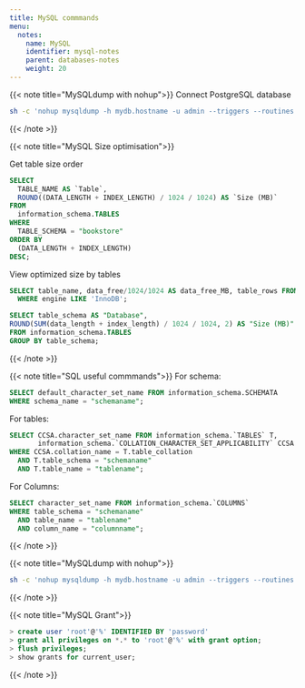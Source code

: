 ```yaml
---
title: MySQL commmands
menu:
  notes:
    name: MySQL
    identifier: mysql-notes
    parent: databases-notes
    weight: 20
---
```


{{< note title="MySQLdump with nohup">}}
Connect PostgreSQL database

```bash
sh -c 'nohup mysqldump -h mydb.hostname -u admin --triggers --routines --events --compress --all-databases --pXXXXX  > mydatabase.dmp &'
```

{{< /note >}}

{{< note title="MySQL Size optimisation">}}

Get table size order

```sql
SELECT
  TABLE_NAME AS `Table`,
  ROUND((DATA_LENGTH + INDEX_LENGTH) / 1024 / 1024) AS `Size (MB)`
FROM
  information_schema.TABLES
WHERE
  TABLE_SCHEMA = "bookstore"
ORDER BY
  (DATA_LENGTH + INDEX_LENGTH)
DESC;
```

View optimized size by tables

```sql
SELECT table_name, data_free/1024/1024 AS data_free_MB, table_rows FROM information_schema.tables
  WHERE engine LIKE 'InnoDB';

SELECT table_schema AS "Database",
ROUND(SUM(data_length + index_length) / 1024 / 1024, 2) AS "Size (MB)"
FROM information_schema.TABLES
GROUP BY table_schema;
```

{{< /note >}}

{{< note title="SQL useful commmands">}}
For schema:

```sql
SELECT default_character_set_name FROM information_schema.SCHEMATA
WHERE schema_name = "schemaname";
```

For tables:

```sql
SELECT CCSA.character_set_name FROM information_schema.`TABLES` T,
       information_schema.`COLLATION_CHARACTER_SET_APPLICABILITY` CCSA
WHERE CCSA.collation_name = T.table_collation
  AND T.table_schema = "schemaname"
  AND T.table_name = "tablename";
```

For Columns:

```sql
SELECT character_set_name FROM information_schema.`COLUMNS`
WHERE table_schema = "schemaname"
  AND table_name = "tablename"
  AND column_name = "columnname";
```

{{< /note >}}

{{< note title="MySQLdump with nohup">}}

```bash
sh -c 'nohup mysqldump -h mydb.hostname -u admin --triggers --routines --events --compress --all-databases --pXXXXX  > mydatabase.dmp &'
```

{{< /note >}}

{{< note title="MySQL Grant">}}

```sql
> create user 'root'@'%' IDENTIFIED BY 'password'
> grant all privileges on *.* to 'root'@'%' with grant option;
> flush privileges;
> show grants for current_user;
```

{{< /note >}}
